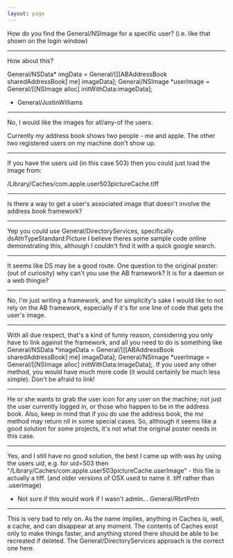 ```yaml
---
layout: page
---
```


How do you find the General/NSImage for a specific user? (i.e. like that shown on the login window)

----

How about this?  
    
General/NSData* imgData = General/[[[ABAddressBook sharedAddressBook] me] imageData];
General/NSImage *userImage = General/[[NSImage alloc] initWithData:imageData];


- General/JustinWilliams

----

No, I would like the images for all/any-of the users.

Currently my address book shows two people - me and apple. The other two registered users on my machine don't show up.

----

If you have the users uid (in this case 503) then you could just load the image from:

/Library/Caches/com.apple.user503pictureCache.tiff

----

Is there a way to get a user's associated image that doesn't involve the address book framework? 

----

Yep you could use General/DirectoryServices, specifically dsAttrTypeStandard:Picture
I believe theres some sample code online demonstrating this, although I couldn't find it with a quick google search.

----

It seems like DS may be a good route. One question to the original poster: (out of curiosity) why can't you use the AB framework? It is for a daemon or a web thingie?

----

No, I'm just writing a framework, and for simplicity's sake I would like to not rely on the AB framework, especially if it's for one line of code that gets the user's image.

----

With all due respect, that's a kind of funny reason, considering you only have to link against the framework, and all you need to do is something like     General/NSData *imageData = General/[[[ABAddressBook sharedAddressBook] me] imageData]; General/NSImage *userImage = General/[[NSImage alloc] initWithData:imageData];. If you used any other method, you would have much more code (it would certainly be much less simple). Don't be afraid to link!

----

He or she wants to grab the user icon for any user on the machine; not just the user currently logged in, or those who happen to be in the address book. Also, keep in mind that if you do use the address book, the *me* method may return nil in some special cases. So, although it seems like a good solution for some projects, it's not what the original poster needs in this case.

----

Yes, and I still have no good solution, the best I came up with was by using the users uid, e.g. for uid=503 then
"/Library/Caches/com.apple.user503pictureCache.userImage" - this file is actually a tiff.
(and older versions of OSX used to name it .tiff rather than .userImage)
 - Not sure if this would work if I wasn't admin...  General/RbrtPntn

----

This is very bad to rely on. As the name implies, anything in     Caches is, well, a cache, and can disappear at any moment. The contents of     Caches exist only to make things faster, and anything stored there should be able to be recreated if deleted. The General/DirectoryServices approach is the correct one here.